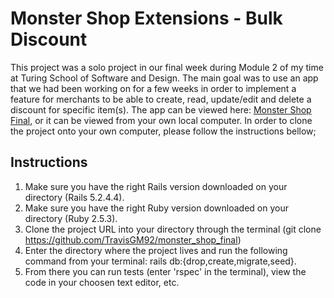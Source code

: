 # Monster Shop Extensions - Bulk Discount
This project was a solo project in our final week during Module 2 of my time at Turing School of Software and Design. The main goal was to use an app that we had been working on for a few weeks in order to implement a feature for merchants to be able to create, read, update/edit and delete a discount for specific item(s). The app can be viewed here: [Monster Shop Final](https://monster-shop-final-proj.herokuapp.com/), or it can be viewed from your own local computer. In order to clone the project onto your own computer, please follow the instructions bellow;

## Instructions

1. Make sure you have the right Rails version downloaded on your directory (Rails 5.2.4.4).
2. Make sure you have the right Ruby version downloaded on your directory (Ruby 2.5.3).
3. Clone the project URL into your directory through the terminal (git clone https://github.com/TravisGM92/monster_shop_final)
4. Enter the directory where the project lives and run the following command from your terminal: rails db:{drop,create,migrate,seed}.
5. From there you can run tests (enter 'rspec' in the terminal), view the code in your choosen text editor, etc.
